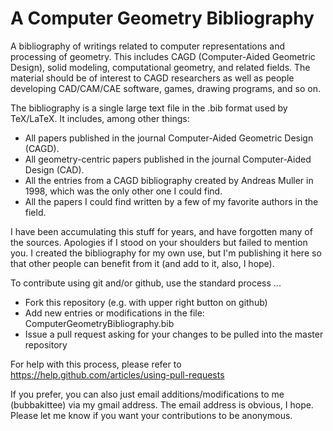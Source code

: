 # A Computer Geometry Bibliography
A bibliography of writings related to computer representations and processing of geometry. This includes CAGD (Computer-Aided Geometric Design), solid modeling, computational geometry, and related fields. The material should be of interest to CAGD researchers as well as people developing CAD/CAM/CAE software, games, drawing programs, and so on. 

The bibliography is a single large text file in the .bib format used by TeX/LaTeX. It includes, among other things:
  - All papers published in the journal Computer-Aided Geometric Design (CAGD).
  - All geometry-centric papers published in the journal Computer-Aided Design (CAD).
  - All the entries from a CAGD bibliography created by Andreas Muller in 1998, which was the only other one I could find.
  - All the papers I could find written by a few of my favorite authors in the field. 

I have been accumulating this stuff for years, and have forgotten many of the sources. Apologies if I stood on your shoulders but failed to mention you. I created the bibliography for my own use, but I'm publishing it here so that other people can benefit from it (and add to it, also, I hope).

To contribute using git and/or github, use the standard process ...
  - Fork this repository (e.g. with upper right button on github)
  - Add new entries or modifications in the file: ComputerGeometryBibliography.bib
  - Issue a pull request asking for your changes to be pulled into the master repository
  
For help with this process, please refer to https://help.github.com/articles/using-pull-requests

If you prefer, you can also just email additions/modifications to me (bubbakittee) via my gmail address. The email address is obvious, I hope. Please let me know if you want your contributions to be anonymous.
